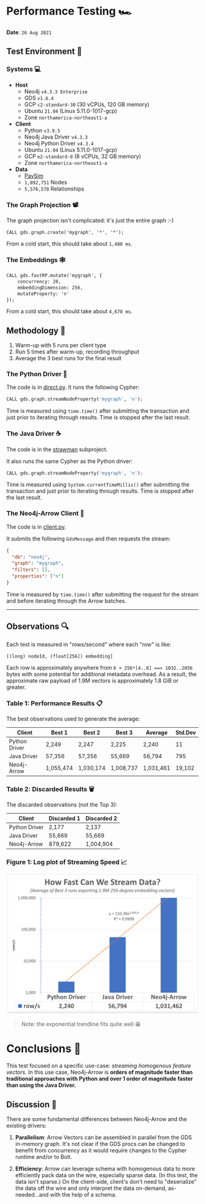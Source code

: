 # Performance Testing 🏎
**Date**: `26 Aug 2021`

## Test Environment 🔬

### Systems 💻
* **Host**
  * Neo4j `v4.3.3 Enterprise`
  * GDS `v1.6.4`
  * GCP `c2-standard-30` (30 vCPUs, 120 GB memory)
  * Ubuntu `21.04` (Linux 5.11.0-1017-gcp)
  * Zone `northamerica-northeast1-a`
* **Client**
  * Python `v3.9.5`
  * Neo4j Java Driver `v4.3.3`
  * Neo4j Python Driver `v4.3.4`
  * Ubuntu `21.04` (Linux 5.11.0-1017-gcp)
  * GCP `e2-standard-8` (8 vCPUs, 32 GB memory)
  * Zone `northamerica-northeast1-a`
* **Data**
  * [PaySim](https://storage.googleapis.com/neo4j-paysim/paysim-07may2021.dump)
  * `1,892,751` Nodes
  * `5,576,578` Relationships

### The Graph Projection 📽
The graph projection isn't complicated: it's just the entire graph :-)
```cypher
CALL gds.graph.create('mygraph', '*', '*');
```
From a cold start, this should take about `1,480 ms`.

### The Embeddings 🕸

```cypher
CALL gds.fastRP.mutate('mygraph', {
    concurrency: 28,
    embeddingDimension: 256,
    mutateProperty: 'n'
});
```

From a cold start, this should take about `4,670 ms`.

## Methodology 🧪

1. Warm-up with 5 runs per client type
2. Run 5 times after warm-up, recording throughput
3. Average the 3 best runs for the final result

### The Python Driver 🐍
The code is in [direct.py](../../direct.py). It runs the following Cypher:

```python
CALL gds.graph.streamNodeProperty('mygraph', 'n');
```

Time is measured using `time.time()` after submitting the transaction and 
just prior to iterating through results. Time is stopped after the last result.

### The Java Driver ☕
The code is in the [strawman](../../strawman) subproject.

It also runs the same Cypher as the Python driver:

```python
CALL gds.graph.streamNodeProperty('mygraph', 'n');
```

Time is measured using `System.currentTimeMillis()` after submitting the 
transaction and just prior to iterating through results. Time is stopped 
after the last result.

### The Neo4j-Arrow Client 🏹
The code is in [client.py](../../client.py).

It submits the following `GdsMessage` and then requests the stream:

```json
{
  "db": "neo4j",
  "graph": "mygraph",
  "filters": [],
  "properties": ["n"]
}
```

Time is measured by `time.time()` after submitting the request for the 
stream and before iterating through the Arrow batches.

---

## Observations 🔍

Each test is measured in "rows/second" where each "row" is like:
 
```
[(long) nodeId, (float[256]) embedding]
```

Each row is approximately anywhere from `8 + 256*[4..8] ==> 1032..2056` 
bytes with some potential for additional metadata overhead. As a result, the 
approximate raw payload of 1.9M vectors is approximately 1.8 GiB or greater.

### Table 1: Performance Results 📋

The best observations used to generate the average:

| Client         |   Best 1  |   Best 2  |   Best 3  |   Average | Std.Dev |
| -------------- | --------- | --------- | --------- | --------- | ------- |
| Python Driver  |     2,249 |     2,247 |     2,225 |     2,240 |      11 |
| Java Driver    |    57,356 |    57,356 |    55,669 |    56,794 |     795 |
| Neo4j-Arrow    | 1,055,474 | 1,030,174 | 1,008,737 | 1,031,461 |  19,102 |

### Table 2: Discarded Results 🗑

The discarded observations (not the Top 3):

| Client         | Discarded 1 | Discarded 2 |
| -------------- | ----------- | ----------- |
| Python Driver  |      2,177  |       2,137 |
| Java Driver    |      55,669 |      55,669 |
| Neo4j-Arrow    |     879,622 |   1,004,904 |

### Figure 1: Log plot of Streaming Speed 📈

![Average of Best 3 Results](./figure1.png?raw=true)

> Note: the exponential trendline fits quite well 😁

# Conclusions 🤔
This test focused on a specific use-case: _streaming homogenous feature 
vectors._ In this use case, Neo4j-Arrow is **orders of magnitude faster than 
traditional approaches with Python and over 1 order of magnitude faster than 
using the Java Driver.**

## Discussion 🦜
There are some fundamental differences between Neo4j-Arrow and the existing 
drivers:

1. **Parallelism**: Arrow Vectors can be assembled in parallel from the GDS 
   in-memory graph. It's not clear if the GDS procs can be changed to 
   benefit from concurrency as it would require changes to the Cypher 
   runtime and/or to Bolt.

2. **Efficiency**: Arrow can leverage schema with homogenous data to more 
   efficiently pack data on the wire, especially sparse data. (In this test, 
   the data isn't sparse.) On the client-side, client's don't need to 
   "deserialize" the data off the wire and only interpret the data on-demand,
   as-needed...and with the help of a schema.